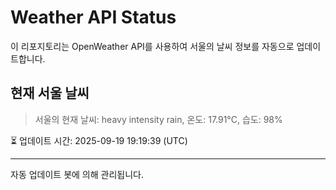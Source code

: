 
# Weather API Status

이 리포지토리는 OpenWeather API를 사용하여 서울의 날씨 정보를 자동으로 업데이트합니다.

## 현재 서울 날씨
> 서울의 현재 날씨: heavy intensity rain, 온도: 17.91°C, 습도: 98%

⏳ 업데이트 시간: 2025-09-19 19:19:39 (UTC)

---
자동 업데이트 봇에 의해 관리됩니다.

